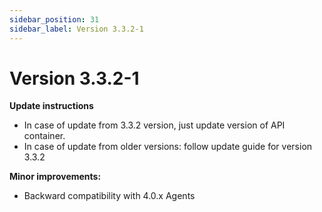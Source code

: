```yaml
---
sidebar_position: 31
sidebar_label: Version 3.3.2-1
---
```


# Version 3.3.2-1

**Update instructions**
- In case of update from 3.3.2 version, just update version of API container.
- In case of update from older versions: follow update guide for version 3.3.2

**Minor improvements:**
- Backward compatibility with 4.0.x Agents
